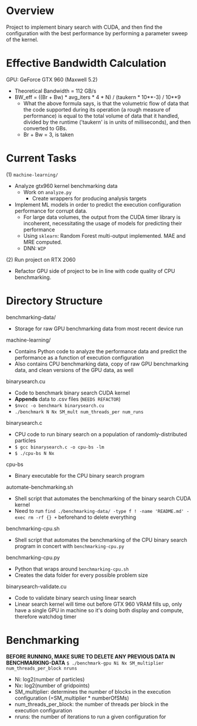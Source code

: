 # Overview
Project to implement binary search with CUDA, and then find the configuration with the best performance by performing a parameter sweep of the kernel. 

# Effective Bandwidth Calculation
GPU: GeForce GTX 960 (Maxwell 5.2)
- Theoretical Bandwidth = 112 GB/s
- BW_eff = ((Br + Bw) * avg_iters * 4 * N) / (taukern * 10**-3) / 10**9
    - What the above formula says, is that the volumetric flow of data that the code supported during its operation (a rough measure of performance)
    is equal to the total volume of data that it handled, divided by the runtime ('taukern' is in units of milliseconds), and then converted to GBs.
    - Br + Bw = 3, is taken

# Current Tasks
(1) `machine-learning/`
- Analyze gtx960 kernel benchmarking data
    - Work on `analyze.py`
        - Create wrappers for producing analysis targets
- Implement ML models  in order to predict the execution configuration performance for corrupt data.
    - For large data volumes, the output from the CUDA timer library is incoherent, necessitating the usage of models for predicting their performance 
    - Using `sklearn`: Random Forest multi-output implemented. MAE and MRE computed.
    - DNN: `WIP`

(2) Run project on RTX 2060
- Refactor GPU side of project to be in line with code quality of CPU benchmarking. 

# Directory Structure
benchmarking-data/
- Storage for raw GPU benchmarking data from most recent device run

machine-learning/
- Contains Python code to analyze the performance data and predict the performance as a function of execution configuration 
- Also contains CPU benchmarking data, copy of raw GPU benchmarking data, and clean versions of the GPU data, as well

binarysearch.cu 
- Code to benchmark binary search CUDA kernel
- **Appends** data to .csv files (`NEEDS REFACTOR`)
- `$nvcc -o benchmark binarysearch.cu`
- `./benchmark N Nx SM_mult num_threads_per num_runs`

binarysearch.c
- CPU code to run binary search on a population of randomly-distributed particles
- `$ gcc binarysearch.c -o cpu-bs -lm`
- `$ ./cpu-bs N Nx`

cpu-bs
- Binary executable for the CPU binary search program

automate-benchmarking.sh
- Shell script that automates the benchmarking of the binary search CUDA kernel
- Need to run `find ./benchmarking-data/ -type f ! -name 'README.md' -exec rm -rf {} +` beforehand to delete everything 

benchmarking-cpu.sh
- Shell script that automates the benchmarking of the CPU binary search program in concert with `benchmarking-cpu.py`

benchmarking-cpu.py
- Python that wraps around `benchmarking-cpu.sh`
- Creates the data folder for every possible problem size 


binarysearch-validate.cu
- Code to validate binary search using linear search
- Linear search kernel will time out before GTX 960 VRAM fills up, only have a single GPU in machine so it's doing both display and compute, therefore watchdog timer

# Benchmarking
**BEFORE RUNNING, MAKE SURE TO DELETE ANY PREVIOUS DATA IN BENCHMARKING-DATA**
`$ ./benchmark-gpu Ni Nx SM_multiplier num_threads_per_block nruns`
- Ni: log2(number of particles)
- Nx: log2(number of gridpoints)
- SM_multiplier: determines the number of blocks in the execution configuration (=SM_multiplier * numberOfSMs)
- num_threads_per_block: the number of threads per block in the execution configuration
- nruns: the number of iterations to run a given configuration for
